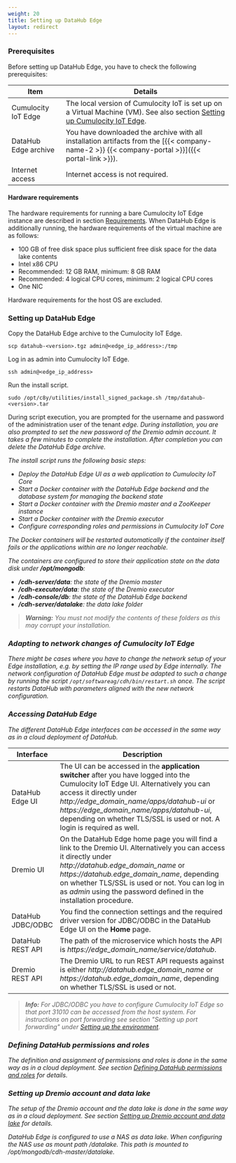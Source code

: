 ```yaml
---
weight: 20
title: Setting up DataHub Edge
layout: redirect
---
```


### Prerequisites

Before setting up DataHub Edge, you have to check the following prerequisites:

| Item | Details |
| -----   | -----   |
| Cumulocity IoT Edge | The local version of Cumulocity IoT is set up on a Virtual Machine (VM). See also section [Setting up Cumulocity IoT Edge](/edge/installation). |
| DataHub Edge archive | You have downloaded the archive with all installation artifacts from the [{{< company-name-2 >}} {{< company-portal >}}]({{< portal-link >}}). |
| Internet access | Internet access is not required. |

#### Hardware requirements

The hardware requirements for running a bare Cumulocity IoT Edge instance are described in section [Requirements](/edge/installation#prerequisites). When DataHub Edge is additionally running, the hardware requirements of the virtual machine are as follows:

* 100 GB of free disk space plus sufficient free disk space for the data lake contents
* Intel x86 CPU
* Recommended: 12 GB RAM, minimum: 8 GB RAM
* Recommended: 4 logical CPU cores, minimum: 2 logical CPU cores
* One NIC

Hardware requirements for the host OS are excluded.

### Setting up DataHub Edge

Copy the DataHub Edge archive to the Cumulocity IoT Edge.

```shell
scp datahub-<version>.tgz admin@<edge_ip_address>:/tmp
```

Log in as admin into Cumulocity IoT Edge.

```shell
ssh admin@<edge_ip_address>
```

Run the install script.

```shell
sudo /opt/c8y/utilities/install_signed_package.sh /tmp/datahub-<version>.tar
```

During script execution, you are prompted for the username and password of the administration user of the tenant <em>edge<em>. During installation, you are also prompted to set the new password of the Dremio <em>admin<em> account. It takes a few minutes to complete the installation. After completion you can delete the DataHub Edge archive.

The install script runs the following basic steps:

* Deploy the DataHub Edge UI as a web application to Cumulocity IoT Core
* Start a Docker container with the DataHub Edge backend and the database system for managing the backend state
* Start a Docker container with the Dremio master and a ZooKeeper instance
* Start a Docker container with the Dremio executor
* Configure corresponding roles and permissions in Cumulocity IoT Core

The Docker containers will be restarted automatically if the container itself fails or the applications within are no longer reachable.

The containers are configured to store their application state on the data disk under **/opt/mongodb**:

* **/cdh-server/data**: the state of the Dremio master
* **/cdh-executor/data**: the state of the Dremio executor
* **/cdh-console/db**: the state of the DataHub Edge backend
* **/cdh-server/datalake**: the data lake folder

>**Warning:** You must not modify the contents of these folders as this may corrupt your installation.

### Adapting to network changes of Cumulocity IoT Edge

There might be cases where you have to change the network setup of your Edge installation, e.g. by setting the IP range used by Edge internally. The network configuration of DataHub Edge must be adapted to such a change by running the script `/opt/softwareag/cdh/bin/restart.sh` once. The script restarts DataHub with parameters aligned with the new network configuration.

### Accessing DataHub Edge

The different DataHub Edge interfaces can be accessed in the same way as in a cloud deployment of DataHub.

<table>
<thead>
<colgroup>
   <col style="width: 20%;">
   <col style="width: 80%;">
</colgroup>
<tr>
<th>Interface</th>
<th>Description</th>
</tr>
</thead>
<tbody>
<tr>
<td>DataHub Edge UI</td>
<td>The UI can be accessed in the <strong>application switcher</strong> after you have logged into the Cumulocity IoT Edge UI. Alternatively you can access it directly under <em>http://edge_domain_name/apps/datahub-ui</em> or <em>https://edge_domain_name/apps/datahub-ui</em>, depending on whether TLS/SSL is used or not. A login is required as well.</td>
</tr>
<tr>
<td>Dremio UI</td>
<td>On the DataHub Edge home page you will find a link to the Dremio UI. Alternatively you can access it directly under <em>http://datahub.edge_domain_name</em> or <em>https://datahub.edge_domain_name</em>, depending on whether TLS/SSL is used or not. You can log in as <em>admin</em> using the password defined in the installation procedure.</td>
</tr>
<tr>
<td>DataHub JDBC/ODBC</td>
<td>You find the connection settings and the required driver version for JDBC/ODBC in the DataHub Edge UI on the <strong>Home</strong> page.</td>
</tr>
<tr>
<td>DataHub REST API</td>
<td>The path of the microservice which hosts the API is <em>https://edge_domain_name/service/datahub</em>.</td>
</tr>
<tr>
<td>Dremio REST API</td>
<td>The Dremio URL to run REST API requests against is either <em>http://datahub.edge_domain_name</em> or <em>https://datahub.edge_domain_name</em>, depending on whether TLS/SSL is used or not.</td>
</tr>
</tbody>
</table>

> **Info:** For JDBC/ODBC you have to configure Cumulocity IoT Edge so that port 31010 can be accessed from the host system. For instructions on port forwarding see section "Setting up port forwarding" under [Setting up the environment](/edge/installation/#setting-up-the-environment).

### Defining DataHub permissions and roles

The definition and assignment of permissions and roles is done in the same way as in a cloud deployment. See section [Defining DataHub permissions and roles](/datahub/setting-up-datahub/#defining-permissions) for details.

### Setting up Dremio account and data lake

The setup of the Dremio account and the data lake is done in the same way as in a cloud deployment. See section [Setting up Dremio account and data lake](/datahub/setting-up-datahub/#setting-up-dremio-datalake) for details.

DataHub Edge is configured to use a NAS as data lake. When configuring the NAS use as mount path */datalake*. This path is mounted to */opt/mongodb/cdh-master/datalake*.
